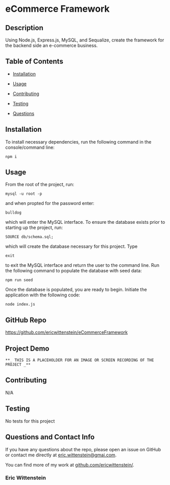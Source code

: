 # eCommerce Framework


## Description

Using Node.js, Express.js, MySQL, and Sequalize, create the framework for the backend side an e-commerce business.

## Table of Contents 

* [Installation](#installation)

* [Usage](#usage)

* [Contributing](#contributing)

* [Testing](#testing)

* [Questions](#questions)

## Installation

To install necessary dependencies, run the following command in the console/command line:

```
npm i
```

## Usage

From the root of the project, run:

```
mysql -u root -p
```

and when propted for the password enter: 

```
bulldog
```
which will enter the MySQL interface. To ensure the database exists prior to starting up the project, run:

```
SOURCE db/schema.sql;
```
which will create the database necessary for this project. Type

```
exit
```
to exit the MySQL interface and return the user to the command line. Run the following command to populate the database with seed data:

```
npm run seed
```

Once the database is populated, you are ready to begin. Initiate the application with the following code:

```
node index.js
```

## GitHub Repo

https://github.com/ericwittenstein/eCommerceFramework

## Project Demo

    **_ THIS IS A PLACEHOLDER FOR AN IMAGE OR SCREEN RECORDING OF THE PROJECT _**

## Contributing

N/A

## Testing

No tests for this project

## Questions and Contact Info

If you have any questions about the repo, please open an issue on GitHub or contact me directly at [eric.wittenstein@gmai.com](mailto:eric.wittenstein@gmail.com).

You can find more of my work at [github.com/ericwittenstein/](https://github.com/ericwittenstein/).

<!-- EHW SIGNET
---------
    |
  -----
    |
---------
 -->

### Eric Wittenstein

